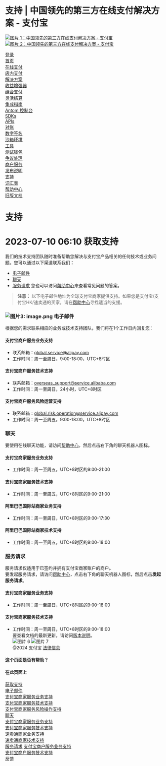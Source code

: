 支持 | 中国领先的第三方在线支付解决方案 - 支付宝
==================================================

[![ 图片 1：中国领先的第三方在线支付解决方案 - 支付宝](https://ac.alipay.com/storage/2024/3/26/d66c43c0-440d-4c97-9976-f2028a2c8c5e.svg) ![ 图片 2：中国领先的第三方在线支付解决方案 - 支付宝](https://ac.alipay.com/storage/2024/3/26/a48bd336-aea0-4f16-bf83-616eacbb4434.svg)](/docs/)

[ 登录 ](https://global.alipay.com/ilogin/account_login.htm?goto=https%3A%2F%2Fglobal.alipay.com%2Fdocs%2Fsupport)  
[ 首页 ](/docs/)  
[ 在线支付 ](/docs/onlinepayment)  
[ 店内支付 ](/docs/instorepayment)  
[ 解决方案 ](/docs/solutions)  
[ 收益增强器 ](/docs/ac/revenuebooster_en/overview)  
[ 组合支付 ](/docs/ac/combinedpay_en/overview)  
[ 灵活结算 ](/docs/ac/flexiblesettlement_en/overview)  
[ 集成指南 ](/docs/integration_guide_en)  
[ Antom 控制台 ](/docs/dashboard_en)  
[ SDKs ](/docs/sdks)  
[ APIs ](https://global.alipay.com/docs/ac/ams/api)  
[ 对账 ](https://global.alipay.com/docs/ac/reconcile)  
[ 数字签名 ](https://global.alipay.com/docs/ac/ams/digital_signature)  
[ 沙箱环境 ](https://global.alipay.com/docs/ac/ref/sandbox)  
[ 工具 ](https://global.alipay.com/docs/ac/ref/key_config_en)  
[ 测试钱包 ](https://global.alipay.com/docs/ac/ref/testwallet)  
[ 争议处理 ](https://global.alipay.com/docs/ac/dispute)  
[ 商户服务 ](https://global.alipay.com/docs/ac/merchant_service)  
[ 发布说明 ](/docs/releasenotes)  
[ 支持 ](/docs/support)  
[ 词汇表 ](/docs/glossary)  
[ 帮助中心 ](https://cshall.alipay.com/enterprise/global/klgList?sceneCode=un_login&routerId=d9aa1f608c4145d6b3c8030c17cf6f9a000&categoryId=50479)  
[ 旧版文档 ](https://global.alipay.com/docs/ac/legacy/legacydoc)  

支持
====

2023-07-10 06:10
获取支持
==========

我们的技术支持团队随时准备帮助您解决与支付宝产品相关的任何技术或业务问题。您可以通过以下渠道联系我们：
*   [电子邮件](#电子邮件支持)
*   [聊天](#聊天支持)
*   [服务请求](#服务请求支持)
您也可以访问[帮助中心](https://cshall.alipay.com/enterprise/global/klgList?sceneCode=un_login&categoryId=49368)来查看常见问题的答案。
> **注意：** 以下电子邮件地址为全球支付宝商家提供支持。如果您是支付宝/支付宝HK/速卖通的买家，请在[帮助中心](https://cshall.alipay.com/enterprise/global/knowledgeDetail?sceneCode=AC_DEV&routerId=384b5bb8ebfa4f6cbe2d4737eb83833d000&knowledgeId=201603312725)寻找适当的支援。
### ![图片3: image.png](https://idocs-assets.marmot-cloud.com/storage/idocs87c36dc8dac653c1/1590570894922-d207d86f-f621-4576-86cb-00407f5bdc7a.png) 电子邮件  
根据您的需求联系相应的业务或技术支持团队，我们将在1个工作日内回复您：  
#### 支付宝商户服务业务支持  
*   联系邮箱：[global.service@alipay.com](mailto:global.service@alipay.com)
*   工作时间：周一至周日，9:00-18:00，UTC+8时区  
#### 支付宝商户服务技术支持  
*   联系邮箱：[overseas_support@service.alibaba.com](mailto:overseas_support@service.alibaba.com)
*   工作时间：周一至周日，24小时，UTC+8时区  
#### 支付宝商户服务风险运营支持  
*   联系邮箱：[global.risk.operation@service.alipay.com](mailto:global.risk.operation@service.alipay.com)
*   工作时间：周一至周五，9:00-18:00，UTC+8时区
### 聊天
要使用在线聊天功能，请访问[帮助中心](https://cshall.alipay.com/enterprise/global/klgList?sceneCode=un_login&categoryId=49368)，然后点击右下角的聊天机器人图标。

#### 支付宝商家服务业务支持
* 工作时间：周一至周五，UTC+8时区的9:00-21:00

#### 支付宝商家服务技术支持
* 工作时间：周一至周五，UTC+8时区的9:00-21:00

#### 阿里巴巴国际站商家业务支持
* 工作时间：周一至周日，UTC+8时区的9:00-17:30

#### 阿里巴巴国际站商家技术支持
* 工作时间：周一至周五，UTC+8时区的9:00-18:00
### 服务请求  
服务请求仅适用于已签约并拥有支付宝商家账户的商户。  
要发起服务请求，请访问[帮助中心](https://cshall.alipay.com/enterprise/global/klgList?sceneCode=un_login&categoryId=49368)，点击右下角的聊天机器人图标，然后点击**发起服务请求**。  
#### 支付宝商家服务业务支持  
*   工作时间：周一至周日，UTC+8时区的9:00-18:00  
#### 支付宝商家服务技术支持  
*   工作时间：周一至周日，UTC+8时区的9:00-18:00  
要查看文档的最新更新，请访问[版本说明](https://global.alipay.com/docs/releasenotes)。  
![图片 6](https://ac.alipay.com/storage/2021/5/20/19b2c126-9442-4f16-8f20-e539b1db482a.png) ![图片 7](https://ac.alipay.com/storage/2021/5/20/e9f3f154-dbf0-455f-89f0-b3d4e0c14481.png)  
@2024 支付宝 [法律信息](https://global.alipay.com/docs/ac/platform/membership)  
#### 这个页面是否有帮助？  
#### 在此页面上  
[获取支持](#VaorU "获取支持")  
[电子邮件](#OygTQ "电子邮件")  
[支付宝商家服务业务支持](#AVq3T "支付宝商家服务业务支持")  
[支付宝商家服务技术支持](#rZ6u2 "支付宝商家服务技术支持")  
[支付宝商家服务风险操作支持](#QULaN "支付宝商家服务风险操作支持")  
[聊天](#zQWZN "聊天")  
[支付宝商家服务业务支持](#85Ya1 "支付宝商家服务业务支持")  
[支付宝商家服务技术支持](#QTMBk "支付宝商家服务技术支持")  
[速卖通商家业务支持](#xhqLG "速卖通商家业务支持")  
[速卖通商家技术支持](#KMJL9 "速卖通商家技术支持")  
[服务请求](#TjrWY "服务请求")
[支付宝商户服务业务支持](#qDUdK "支付宝商户服务业务支持")  
[支付宝商户服务技术支持](#BkGdE "支付宝商户服务技术支持")  
反馈